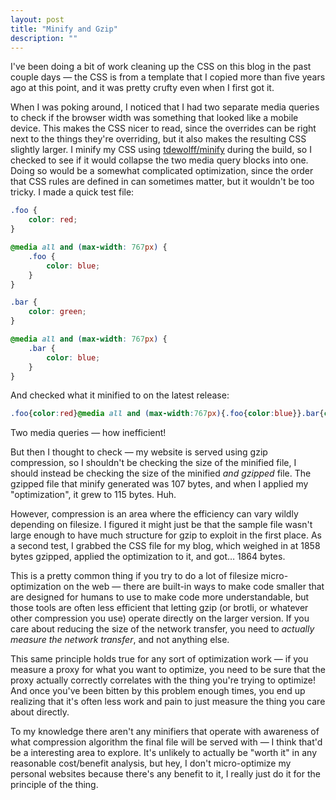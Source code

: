 ```yaml
---
layout: post
title: "Minify and Gzip"
description: ""
---
```


I've been doing a bit of work cleaning up the CSS on this blog in the past couple days — the CSS is from a template that I copied more than five years ago at this point, and it was pretty crufty even when I first got it.

When I was poking around, I noticed that I had two separate media queries to check if the browser width was something that looked like a mobile device. This makes the CSS nicer to read, since the overrides can be right next to the things they're overriding, but it also makes the resulting CSS slightly larger. I minify my CSS using [tdewolff/minify](https://github.com/tdewolff/minify) during the build, so I checked to see if it would collapse the two media query blocks into one. Doing so would be a somewhat complicated optimization, since the order that CSS rules are defined in can sometimes matter, but it wouldn't be too tricky. I made a quick test file:

```css
.foo {
	color: red;
}

@media all and (max-width: 767px) {
	.foo {
		color: blue;
	}
}

.bar {
	color: green;
}

@media all and (max-width: 767px) {
	.bar {
		color: blue;
	}
}
```

And checked what it minified to on the latest release:

```css
.foo{color:red}@media all and (max-width:767px){.foo{color:blue}}.bar{color:green}@media all and (max-width:767px){.bar{color:blue}}
```

Two media queries — how inefficient!

But then I thought to check — my website is served using gzip compression, so I shouldn't be checking the size of the minified file, I should instead be checking the size of the minified *and gzipped* file. The gzipped file that minify generated was 107 bytes, and when I applied my "optimization", it grew to 115 bytes. Huh.

However, compression is an area where the efficiency can vary wildly depending on filesize. I figured it might just be that the sample file wasn't large enough to have much structure for gzip to exploit in the first place. As a second test, I grabbed the CSS file for my blog, which weighed in at 1858 bytes gzipped, applied the optimization to it, and got… 1864 bytes.

This is a pretty common thing if you try to do a lot of filesize micro-optimization on the web — there are built-in ways to make code smaller that are designed for humans to use to make code more understandable, but those tools are often less efficient that letting gzip (or brotli, or whatever other compression you use) operate directly on the larger version. If you care about reducing the size of the network transfer, you need to *actually measure the network transfer*, and not anything else.

This same principle holds true for any sort of optimization work — if you measure a proxy for what you want to optimize, you need to be sure that the proxy actually correctly correlates with the thing you're trying to optimize! And once you've been bitten by this problem enough times, you end up realizing that it's often less work and pain to just measure the thing you care about directly.

To my knowledge there aren't any minifiers that operate with awareness of what compression algorithm the final file will be served with — I think that'd be a interesting area to explore. It's unlikely to actually be "worth it" in any reasonable cost/benefit analysis, but hey, I don't micro-optimize my personal websites because there's any benefit to it, I really just do it for the principle of the thing.
